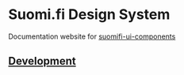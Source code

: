 # Suomi.fi Design System

Documentation website for [suomifi-ui-components](https://github.com/vrk-kpa/suomifi-ui-components)

## [Development](DEVELOPMENT.md)
